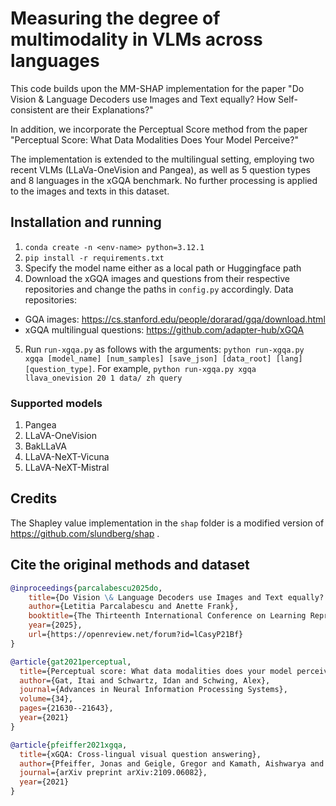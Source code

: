 # Measuring the degree of multimodality in VLMs across languages

This code builds upon the MM-SHAP implementation for the paper "Do Vision &amp; Language Decoders use Images and Text equally? How Self-consistent are their Explanations?"

In addition, we incorporate the Perceptual Score method from the paper "Perceptual Score: What Data Modalities Does Your Model Perceive?"

The implementation is extended to the multilingual setting, employing two recent VLMs (LLaVa-OneVision and Pangea), as well as 5 question types and 8 languages in the xGQA benchmark. No further processing is applied to the images and texts in this dataset.

## Installation and running
1. `conda create -n <env-name> python=3.12.1`
2. `pip install -r requirements.txt`
3. Specify the model name either as a local path or Huggingface path
4. Download the xGQA images and questions from their respective repositories and change the paths in `config.py` accordingly. Data repositories:
  * GQA images: https://cs.stanford.edu/people/dorarad/gqa/download.html 
  * xGQA multilingual questions: https://github.com/adapter-hub/xGQA
5. Run `run-xgqa.py` as follows with the arguments: `python run-xgqa.py xgqa [model_name] [num_samples] [save_json] [data_root] [lang] [question_type]`.
For example, `python run-xgqa.py xgqa llava_onevision 20 1 data/ zh query`

### Supported models
1. Pangea
1. LLaVA-OneVision
1. BakLLaVA
1. LLaVA-NeXT-Vicuna
1. LLaVA-NeXT-Mistral

## Credits
The Shapley value implementation in the `shap` folder is a modified version of https://github.com/slundberg/shap .

## Cite the original methods and dataset
```bibtex
@inproceedings{parcalabescu2025do,
    title={Do Vision \& Language Decoders use Images and Text equally? How Self-consistent are their Explanations?},
    author={Letitia Parcalabescu and Anette Frank},
    booktitle={The Thirteenth International Conference on Learning Representations},
    year={2025},
    url={https://openreview.net/forum?id=lCasyP21Bf}
}
```

```bibtex
@article{gat2021perceptual,
  title={Perceptual score: What data modalities does your model perceive?},
  author={Gat, Itai and Schwartz, Idan and Schwing, Alex},
  journal={Advances in Neural Information Processing Systems},
  volume={34},
  pages={21630--21643},
  year={2021}
}
```

```bibtex
@article{pfeiffer2021xgqa,
  title={xGQA: Cross-lingual visual question answering},
  author={Pfeiffer, Jonas and Geigle, Gregor and Kamath, Aishwarya and Steitz, Jan-Martin O and Roth, Stefan and Vuli{\'c}, Ivan and Gurevych, Iryna},
  journal={arXiv preprint arXiv:2109.06082},
  year={2021}
}
```
